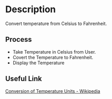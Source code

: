 # Description

Convert temperature from Celsius to Fahrenheit.

## Process

- Take Temperature in Celsius from User.
- Covert the Temperature to Fahrenheit.
- Display the Temperature

## Useful Link

[Conversion of Temperature Units - Wikipedia](https://en.wikipedia.org/wiki/Conversion_of_units_of_temperature)
